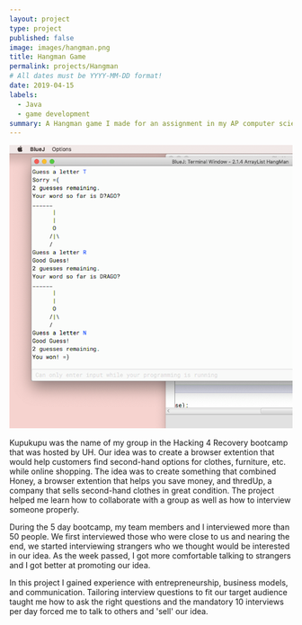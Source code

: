 ```yaml
---
layout: project
type: project
published: false
image: images/hangman.png
title: Hangman Game
permalink: projects/Hangman
# All dates must be YYYY-MM-DD format!
date: 2019-04-15
labels:
  - Java
  - game development
summary: A Hangman game I made for an assignment in my AP computer science class in high school.
---
```


<img class="ui medium right floated rounded image" src="../images/hangman.png">

Kupukupu was the name of my group in the Hacking 4 Recovery bootcamp that was hosted by UH. Our idea was to create a browser extention that would help customers find second-hand options for clothes, furniture, etc. while online shopping. The idea was to create something that combined Honey, a browser extention that helps you save money, and thredUp, a company that sells second-hand clothes in great condition. The project helped me learn how to collaborate with a group as well as how to interview someone properly.

During the 5 day bootcamp, my team members and I interviewed more than 50 people. We first interviewed those who were close to us and nearing the end, we started interviewing strangers who we thought would be interested in our idea. As the week passed, I got more comfortable talking to strangers and I got better at promoting our idea. 

In this project I gained experience with entrepreneurship, business models, and communication. Tailoring interview questions to fit our target audience taught me how to ask the right questions and the mandatory 10 interviews per day forced me to talk to others and 'sell' our idea. 


